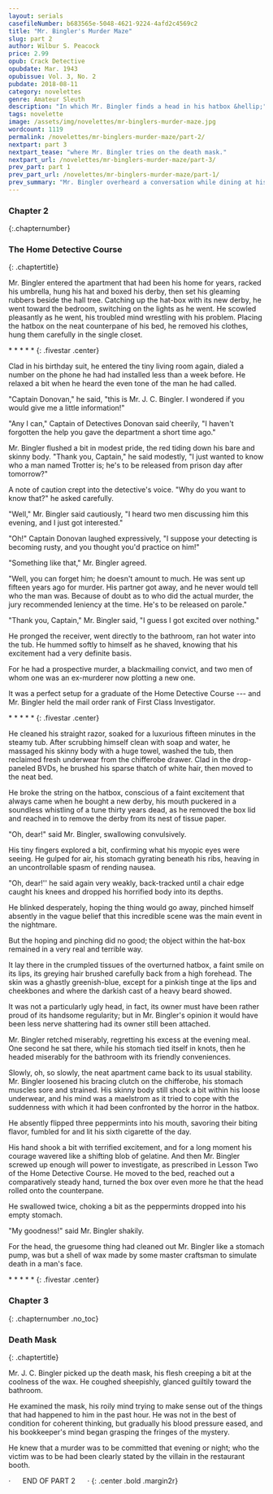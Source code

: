 ```yaml
---
layout: serials
casefileNumber: b683565e-5048-4621-9224-4afd2c4569c2
title: "Mr. Bingler's Murder Maze"
slug: part 2
author: Wilbur S. Peacock
price: 2.99
opub: Crack Detective
opubdate: Mar. 1943
opubissue: Vol. 3, No. 2
pubdate: 2018-08-11 
category: novelettes 
genre: Amateur Sleuth
description: "In which Mr. Bingler finds a head in his hatbox &hellip;"
tags: novelette 
image: /assets/img/novelettes/mr-binglers-murder-maze.jpg
wordcount: 1119
permalink: /novelettes/mr-binglers-murder-maze/part-2/
nextpart: part 3
nextpart_tease: "where Mr. Bingler tries on the death mask."
nextpart_url: /novelettes/mr-binglers-murder-maze/part-3/
prev_part: part 1
prev_part_url: /novelettes/mr-binglers-murder-maze/part-1/
prev_summary: "Mr. Bingler overheard a conversation while dining at his favorate restaurant &hellip; two men planning a murder. As a graduate of the Home Detective Course, Mr. Bingler knew he had to investigate!"
---
```


### Chapter 2
{:.chapternumber}

### The Home Detective Course
{: .chaptertitle}

<span class="firstcharacter">M</span>r. Bingler entered the apartment that had been his home for years, racked his umbrella, hung his hat and boxed his derby, then set his gleaming rubbers beside the hall tree. Catching up the hat-box with its new derby, he went toward the bedroom, switching on the lights as he went. He scowled pleasantly as he went, his troubled mind wrestling with his problem. Placing the hatbox on the neat counterpane of his bed, he removed his clothes, hung them carefully in the single closet.

\*   \*   \*   \*   \*
{: .fivestar .center}

Clad in his birthday suit, he entered the tiny living room again, dialed a number on the phone he had had installed less than a week before. He relaxed a bit when he heard the even tone of the man he had called.

"Captain Donovan," he said, "this is Mr. J. C. Bingler. I wondered if you would give me a little information!"

"Any I can," Captain of Detectives Donovan said cheerily, "I haven't forgotten the help you gave the department a short time ago."

Mr. Bingler flushed a bit in modest pride, the red tiding down his bare and skinny body. "Thank you, Captain," he said modestly, "I just wanted to know who a man named Trotter is; he's to be released from prison day after tomorrow?"

A note of caution crept into the detective's voice. "Why do you want to know that?" he asked carefully.

"Well," Mr. Bingler said cautiously, "I heard two men discussing him this evening, and I just got interested."

"Oh!" Captain Donovan laughed expressively, "I suppose your detecting is becoming rusty, and you thought you'd practice on him!"

"Something like that," Mr. Bingler agreed.

"Well, you can forget him; he doesn't amount to much. He was sent up fifteen years ago for murder. His partner got away, and he never would tell who the man was. Because of doubt as to who did the actual murder, the jury recommended leniency at the time. He's to be released on parole."

"Thank you, Captain," Mr. Bingler said, "I guess I got excited over nothing."

He pronged the receiver, went directly to the bathroom, ran hot water into the tub. He hummed softly to himself as he shaved, knowing that his excitement had a very definite basis.

For he had a prospective murder, a blackmailing convict, and two men of whom one was an ex-murderer now plotting a new one.

It was a perfect setup for a graduate of the Home Detective Course --- and Mr. Bingler held the mail order rank of First Class Investigator.

\*   \*   \*   \*   \*
{: .fivestar .center}

He cleaned his straight razor, soaked for a luxurious fifteen minutes in the steamy tub. After scrubbing himself clean with soap and water, he massaged his skinny body with a huge towel, washed the tub, then reclaimed fresh underwear from the chifferobe drawer. Clad in the drop-paneled BVDs, he brushed his sparse thatch of white hair, then moved to the neat bed.

He broke the string on the hatbox, conscious of a faint excitement that always came when he bought a new derby, his mouth puckered in a soundless whistling of a tune thirty years dead, as he removed the box lid and reached in to remove the derby from its nest of tissue paper.

"Oh, dear!" said Mr. Bingler, swallowing convulsively.

His tiny fingers explored a bit, confirming what his myopic eyes were seeing. He gulped for air, his stomach gyrating beneath his ribs, heaving in an uncontrollable spasm of rending nausea.

"Oh, dear!'' he said again very weakly, back-tracked until a chair edge caught his knees and dropped his horrified body into its depths.

He blinked desperately, hoping the thing would go away, pinched himself absently in the vague belief that this incredible scene was the main event in the nightmare.

But the hoping and pinching did no good; the object within the hat-box remained in a very real and terrible way.

It lay there in the crumpled tissues of the overturned hatbox, a faint smile on its lips, its greying hair brushed carefully back from a high forehead. The skin was a ghastly greenish-blue, except for a pinkish tinge at the lips and cheekbones and where the darkish cast of a heavy beard showed.

It was not a particularly ugly head, in fact, its owner must have been rather proud of its handsome regularity; but in Mr. Bingler's opinion it would have been less nerve shattering had its owner still been attached.

Mr. Bingler retched miserably, regretting his excess at the evening meal. One second he sat there, while his stomach tied itself in knots, then he headed miserably for the bathroom with its friendly conveniences.

Slowly, oh, so slowly, the neat apartment came back to its usual stability. Mr. Bingler loosened his bracing clutch on the chifferobe, his stomach muscles sore and strained. His skinny body still shock a bit within his loose underwear, and his mind was a maelstrom as it tried to cope with the suddenness with which it had been confronted by the horror in the hatbox.

He absently flipped three peppermints into his mouth, savoring their biting flavor, fumbled for and lit his sixth cigarette of the day.

His hand shook a bit with terrified excitement, and for a long moment his courage wavered like a shifting blob of gelatine. And then Mr. Bingler screwed up enough will power to investigate, as prescribed in Lesson Two of the Home Detective Course. He moved to the bed, reached out a comparatively steady hand, turned the box over even more he that the head rolled onto the counterpane.

He swallowed twice, choking a bit as the peppermints dropped into his empty stomach.

"My goodness!" said Mr. Bingler shakily.

For the head, the gruesome thing had cleaned out Mr. Bingler like a stomach pump, was but a shell of wax made by some master craftsman to simulate death in a man's face.

\*   \*   \*   \*   \*
{: .fivestar .center}

### Chapter 3
{: .chapternumber .no_toc}

### Death Mask
{: .chaptertitle}

Mr. J. C. Bingler picked up the death mask, his flesh creeping a bit at the coolness of the wax. He coughed sheepishly, glanced guiltily toward the bathroom.

He examined the mask, his roily mind trying to make sense out of the things that had happened to him in the past hour. He was not in the best of condition for coherent thinking, but gradually his blood pressure eased, and his bookkeeper's mind began grasping the fringes of the mystery.

He knew that a murder was to be committed that evening or night; who the victim was to be had been clearly stated by the villain in the restaurant booth.

&middot;&nbsp;&nbsp;&nbsp;&nbsp;&nbsp;&nbsp;END OF PART 2&nbsp;&nbsp;&nbsp;&nbsp;&nbsp;&nbsp;&middot;
{: .center .bold .margin2r}